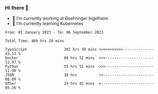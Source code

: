 ### Hi there 👋
- 🔭 I’m currently working at Boehringer Ingelheim
- 🌱 I’m currently learning Kubernetes

 
<!--START_SECTION:waka-->

```text
From: 01 January 2023 - To: 06 September 2023

Total Time: 469 hrs 29 mins

TypeScript                 202 hrs 30 mins >>>>>>>>>>>--------------   43.13 %
Docker                     60 hrs 52 mins  >>>----------------------   12.97 %
Python                     55 hrs 51 mins  >>>----------------------   11.90 %
JSON                       38 hrs          >>-----------------------   08.09 %
Other                      24 hrs 42 mins  >------------------------   05.26 %
```

<!--END_SECTION:waka-->

 
